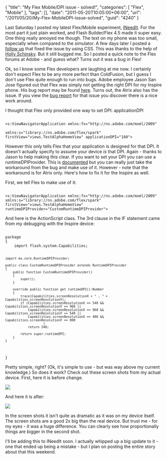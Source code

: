 {
	"title": "My Flex Mobile/DPI issue - solved!",
	"categories": [
		"Flex",
		"Mobile"
	],
	"tags": [],
	"date": "2011-05-20T10:05:00+06:00",
	"url": "/2011/05/20/My-Flex-MobileDPI-issue-solved",
	"guid": "4240"
}

Last Saturday I posted my latest Flex/Mobile experiment, <a href="http://www.raymondcamden.com/index.cfm/2011/5/14/INeedIt--Simple-Flex-Mobile-example">INeedIt</a>. For the most part it just plain worked, and Flash Builder/Flex 4.5 made it super easy. One thing really annoyed me though. The text on my phone was too small, especially when compared to the simulator. A few days later I posted a <a href="http://www.coldfusionjedi.com/index.cfm/2011/5/17/INeedIt--Addressing-text-size-issues">follow up</a> that fixed the issue by using CSS. This was thanks to the help of <a href="http://devgirl.org/">Holly Schinsky</a>. But it still bugged me. So I posted a quick note to the Flex forums at Adobe - and guess what? Turns out it was a bug in Flex!
<!--more-->
<p>

Ok, so I know some Flex developers are laughing at me now. I certainly don't expect Flex to be any more perfect than ColdFusion, but I guess I don't use Flex quite enough to run into bugs. Adobe employee Jason San Jose  figured out that Flex was simply not getting the right DPI for my Inspire phone. His bug report may be found <a href="http://bugs.adobe.com/jira/browse/SDK-30487">here</a>. Turns out, the Atrix also has the issue. If you view the <a href="https://bugs.adobe.com/jira/browse/SDK-29999">bug report</a> for that issue you discover there is a nice work around. 

<p>

I thought that Flex only provided one way to set DPI: applicationDPI

<p>

<code>
&lt;s:ViewNavigatorApplication xmlns:fx="http://ns.adobe.com/mxml/2009" 
							xmlns:s="library://ns.adobe.com/flex/spark" firstView="views.TestAlphaHomeView" applicationDPI="160"&gt;
</code>

<p>

However this only tells Flex that your application is designed for that DPI. It doesn't actually specify to assume your device <i>is</i> that DPI. Again - thanks to Jason to help making this clear. If you want to set your DPI you can use a runtimeDPIProvider.  This is <a href="http://help.adobe.com/en_US/flex/mobileapps/WS19f279b149e7481c682e5a9412cf5976c17-8000.html#WS19f279b149e7481c-2a25e9b212d622ff5e8-8000">documented</a> but you can really just take the workaround from the bug and make use of it. However - note that the workaround is for Atrix only. Here's how to fix it for the Inspire as well.

<p>

First, we tell Flex to make use of it:

<p>

<code>
&lt;s:ViewNavigatorApplication xmlns:fx="http://ns.adobe.com/mxml/2009" 
xmlns:s="library://ns.adobe.com/flex/spark" firstView="views.TestAlphaHomeView" runtimeDPIProvider="CustomRuntimeDPIProvider"&gt;
</code>

<p>

And here is the ActionScript class. The 3rd clause in the IF statement came from my debugging with the Inspire device:

<p>

<code>
package
{
	import flash.system.Capabilities;
	
	import mx.core.RuntimeDPIProvider;
	
	public class CustomRuntimeDPIProvider extends RuntimeDPIProvider
	{
		public function CustomRuntimeDPIProvider()
		{
			super();
		}
		
		override public function get runtimeDPI():Number
		{
			trace(Capabilities.screenResolutionX + " , " + Capabilities.screenResolutionY);
			if (Capabilities.screenResolutionX == 540 && Capabilities.screenResolutionY == 960 || 
				Capabilities.screenResolutionX == 960 && Capabilities.screenResolutionY == 540 ||
				Capabilities.screenResolutionX == 480 && Capabilities.screenResolutionY == 800
						)
				return 240;
			
			return super.runtimeDPI;
		}
	}
}
</code>

<p>

Pretty simple, right? (Ok, it's simple to use - but was way above my current knowledge.) So does it work? Check out these screen shots from my actual device. First, here it is before change. 

<p>

<img src="http://static.raymondcamden.com/images/cfjedi/device bad cap.png" />

<p>

And here it is after:

<p>

<img src="http://static.raymondcamden.com/images/cfjedi/device good cap.png" />

<p>

In the screen shots it isn't quite as dramatic as it was on my device itself. The screen shots are a good 2x big than the real device. But trust me - for my eyes - it was a huge difference. You can clearly see how proportionally things are bigger in the second shot.

<p>

I'll be adding this to INeedIt soon. I actually whipped up a big update to it - one that ended up being a mistake - but I plan on posting the entire story about that this weekend.
